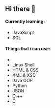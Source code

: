 ## Hi there 👋

#### Currently learning:
- JavaScript
- SQL

#### Things that i can use:
-
- Linux Shell
- HTML & CSS
- XML & XSD
- Java OOP
- Python
- JSON
- C ++
- C
